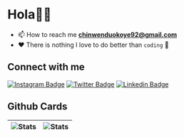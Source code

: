 # Hola👋🏿

- 📫 How to reach me **<chinwenduokoye92@gmail.com>**
- ❤️ There is nothing I love to do better than `coding` 🌱

## Connect with me

[![Instagram Badge](https://img.shields.io/badge/-phranka-%09%23483D8B?style=for-the-badge&logo=instagram&logoColor=white&link=https://instagram.com/phranka_dev)](https://instagram.com/phranka_de)
[![Twitter Badge](https://img.shields.io/badge/-phranka-%09%23483D8B?style=for-the-badge&logo=twitter&logoColor=white&link=https://twitter.com/phranka_dev)](https://twitter.com/phranka_dev)
[![Linkedin Badge](https://img.shields.io/badge/-phranka-%09%23483D8B?style=for-the-badge&logo=linkedin&logoColor=white&link=https://linkedin.com/in/phrankadev)](https://linkedin.com/in/phrankadev)

## Github Cards

| ![Stats](https://github-readme-stats.vercel.app/api?username=phranka-dev&show_icons=true&locale=en) | ![Stats](https://github-readme-stats.vercel.app/api/top-langs?username=phranka-dev&show_icons=true&locale=en&layout=compact) |
| ------------- | ------------- |
